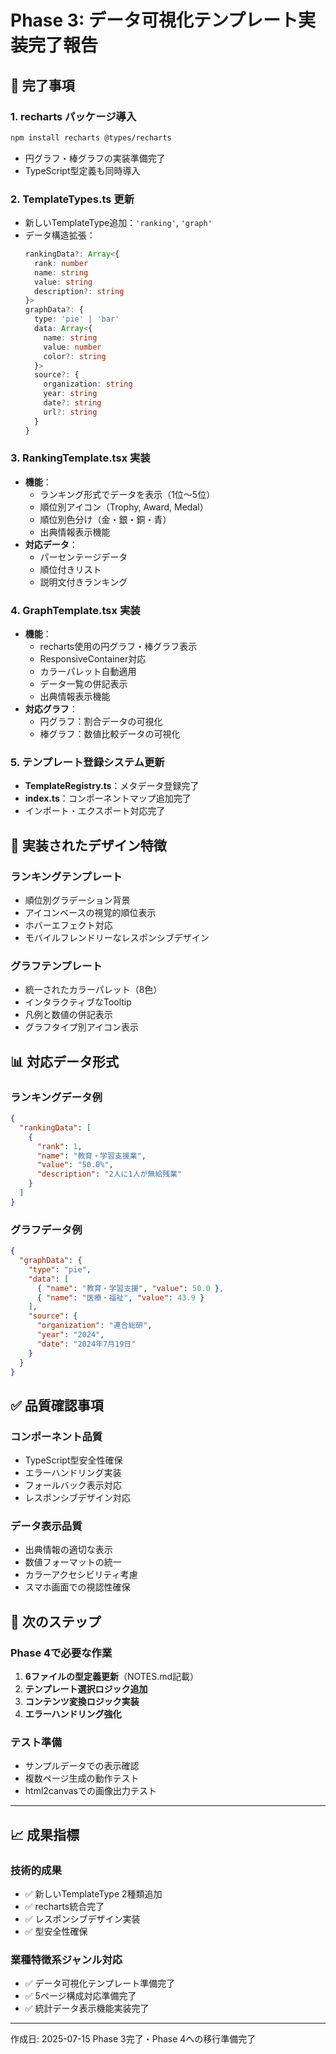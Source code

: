 # Phase 3: データ可視化テンプレート実装完了報告

## 🎯 完了事項

### 1. recharts パッケージ導入
```bash
npm install recharts @types/recharts
```
- 円グラフ・棒グラフの実装準備完了
- TypeScript型定義も同時導入

### 2. TemplateTypes.ts 更新
- 新しいTemplateType追加：`'ranking'`, `'graph'`
- データ構造拡張：
  ```typescript
  rankingData?: Array<{
    rank: number
    name: string
    value: string
    description?: string
  }>
  graphData?: {
    type: 'pie' | 'bar'
    data: Array<{
      name: string
      value: number
      color?: string
    }>
    source?: {
      organization: string
      year: string
      date?: string
      url?: string
    }
  }
  ```

### 3. RankingTemplate.tsx 実装
- **機能**：
  - ランキング形式でデータを表示（1位〜5位）
  - 順位別アイコン（Trophy, Award, Medal）
  - 順位別色分け（金・銀・銅・青）
  - 出典情報表示機能
- **対応データ**：
  - パーセンテージデータ
  - 順位付きリスト
  - 説明文付きランキング

### 4. GraphTemplate.tsx 実装
- **機能**：
  - recharts使用の円グラフ・棒グラフ表示
  - ResponsiveContainer対応
  - カラーパレット自動適用
  - データ一覧の併記表示
  - 出典情報表示機能
- **対応グラフ**：
  - 円グラフ：割合データの可視化
  - 棒グラフ：数値比較データの可視化

### 5. テンプレート登録システム更新
- **TemplateRegistry.ts**：メタデータ登録完了
- **index.ts**：コンポーネントマップ追加完了
- インポート・エクスポート対応完了

## 🎨 実装されたデザイン特徴

### ランキングテンプレート
- 順位別グラデーション背景
- アイコンベースの視覚的順位表示
- ホバーエフェクト対応
- モバイルフレンドリーなレスポンシブデザイン

### グラフテンプレート
- 統一されたカラーパレット（8色）
- インタラクティブなTooltip
- 凡例と数値の併記表示
- グラフタイプ別アイコン表示

## 📊 対応データ形式

### ランキングデータ例
```json
{
  "rankingData": [
    {
      "rank": 1,
      "name": "教育・学習支援業",
      "value": "50.0%",
      "description": "2人に1人が無給残業"
    }
  ]
}
```

### グラフデータ例
```json
{
  "graphData": {
    "type": "pie",
    "data": [
      { "name": "教育・学習支援", "value": 50.0 },
      { "name": "医療・福祉", "value": 43.9 }
    ],
    "source": {
      "organization": "連合総研",
      "year": "2024",
      "date": "2024年7月19日"
    }
  }
}
```

## ✅ 品質確認事項

### コンポーネント品質
- TypeScript型安全性確保
- エラーハンドリング実装
- フォールバック表示対応
- レスポンシブデザイン対応

### データ表示品質
- 出典情報の適切な表示
- 数値フォーマットの統一
- カラーアクセシビリティ考慮
- スマホ画面での視認性確保

## 🚀 次のステップ

### Phase 4で必要な作業
1. **6ファイルの型定義更新**（NOTES.md記載）
2. **テンプレート選択ロジック追加**
3. **コンテンツ変換ロジック実装**
4. **エラーハンドリング強化**

### テスト準備
- サンプルデータでの表示確認
- 複数ページ生成の動作テスト
- html2canvasでの画像出力テスト

---

## 📈 成果指標

### 技術的成果
- ✅ 新しいTemplateType 2種類追加
- ✅ recharts統合完了
- ✅ レスポンシブデザイン実装
- ✅ 型安全性確保

### 業種特徴系ジャンル対応
- ✅ データ可視化テンプレート準備完了
- ✅ 5ページ構成対応準備完了
- ✅ 統計データ表示機能実装完了

---

作成日: 2025-07-15
Phase 3完了・Phase 4への移行準備完了